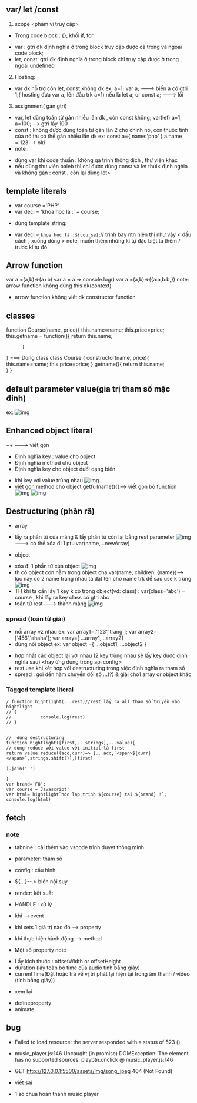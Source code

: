 ## var/ let /const
1. scope <pham vi truy cập>
- Trong code block : {}, khối if, for
+ var : gtri đk định nghĩa ở trong block truy cập được cả trong và ngoài code block;
+ let, const:  gtri đk định nghĩa ở trong block chỉ truy cập được ở trong , ngoài undefined
2. Hosting:
- var dk hỗ trợ còn let, const không đk
ex: a=1;
var a; ---> biến a có gtri 1;( hosting đưa var a, lên đầu trk a=1)
nếu là let a; or const a; ---> lỗi

3. assignment( gán gtri)
+ var, let dùng toán tử gán nhiều lân dk , còn const không;
var(let) a=1;
a=100;
--> gtri lấy 100
+ const : không được dùng toán tử gán lần 2 cho chính nó, còn thuộc tính của nó thì có thể gán nhiều lần dk
ex: const a={
          name:'php'
}
a.name ='123' -> oki
+ note :
- dùng var khi code thuần : không qa trình thông dịch , thư viện khác
- nếu dùng thư viên baleb thì chỉ được dùng const và let thui< định nghia và không gán : const , còn lại dùng let>
## template literals
- var course ='PHP'
- var deci = 'khoa hoc là :' + course;
+ dùng template string:
- var deci = `khoa hoc là :${course}`;// trình bày ntn hiện thị như vậy < dấu cách , xuống dòng >
note: muốn thêm những kí tự đặc biệt ta thêm / trươc kí tự đó
## Arrow function
var a =(a,b)=>(a+b)
var a = a => console.log()
var a =(a,b)=>({a:a,b:b,})
note: arrow function không dùng this dk(context)
   - arrow function không viết dk constructor function
## classes
function Course(name, price){
          this.name=name;
          this.price=price;
          this.getname = function(){
                    return this.name;

          }
}
===> Dùng class
class Course {
          constructor(name, price){
                   this.name=name;
                   this.price=price; 
          }
          getname(){
                return this.name;    
          }
}
## default parameter value(gia trị tham số mặc đinh)
ex:
![img](/assets/img/Screenshot%20from%202022-05-25%2016-24-51.png)
## Enhanced object literal
++ ---> viết gọn
- Định nghĩa key : value cho object
- Định nghĩa method cho object
- Định nghĩa key cho object dưới dạng biến
+ khi key với value trùng nhau
![img](/assets/img/anhancedobjcetliterals.png)
+ viết gọn method cho object getfullname(){}--> viết gọn bỏ function
![img](/assets/img/enhanced2.png)
![img](/assets/img/enhance3.png)

## Destructuring (phân rã)
+ array
- lấy ra phần tử của mảng & lấy phần tử còn lại bằng rest parameter
![img](/assets/img/destructuring1.png)
---> có thể xóa đi 1 ptu var(name,...newArray)
+ object
- xóa đi 1 phần tử của object
![img](/assets/img/delete1valuearray1.png)
- th có object con nằm trong object cha
var(name, children: {name})--> lúc này có 2 name trùng nhau ta đặt tên cho name trk để sau use k trùng
![img](/assets/img/destructuring3.png)
- TH khi ta cần lấy 1 key k có trong object(vd: class) :
var(class='abc') = course , khi lấy ra key class có gtri abc
- toán tử rest---> thành mảng
![img](/assets/img/toan%20tu%20rest.png)
### spread (toán tử giải)
- nối array vz nhau
ex: var array1=['123','trang'];
    var array2=['456','ahaha'];
    var array=[ ...array1,...array2]
- dùng nối object
ex:
 var object ={
           ...object1,
           ...object2
 }
+ hợp nhất các object lại với nhau (2 key trùng nhau sẽ lấy key được định nghĩa sau)
  <hay ứng dụng trong api config>
+ rest use khi kết hợp với destructuring trong việc định nghĩa ra tham số
+ spread : gọi đến hàm chuyển đối số ...(?) & giải cho1 array or object khác
### Tagged template literal
```
/ function hightlight(...rest)//rest lấy ra all tham số truyền vào hightlight
// {
//           console.log(rest)
// }


//  dùng destructuring
function hightlight([first,...strings],...value){
// dùng reduce với value với initial là first
return value.reduce((acc,curr)=> [...acc,`<span>${curr}</span>`,strings.shift()],[first]

).join(' ')

}
var brand='F8';
var course ='Javascript'
var html= hightlight`hoc lap trinh ${course} tai ${brand} !`;
console.log(html)
```
## fetch


### note
+ tabnine : cài thêm vào vscode trình duyet thông minh
+ parameter: tham số
+ config : cấu hình
+ ${...}--.> biến nội suy
+ render: kết xuất
+ HANDLE : xử lý


+ khi -->event
+ khi xets 1 giá trị nào đó --> property
+ khi thực hiện hành động --> method

+ Một số property note
- Lấy kích thước : offsetWidth or offsetHeight 
- duration (lấy toàn bộ time của audio tính bằng giây)
- currentTime(Đặt hoặc trả về vị trí phát lại hiện tại trong âm thanh / video (tính bằng giây))

+ xem lại
- defineproperty
- animate 

## bug
+ Failed to load resource: the server responded with a status of 523 ()
+ music_player.js:146 Uncaught (in promise) DOMException: The element has no supported sources.
playbtn.onclick @ music_player.js:146
+ GET http://127.0.0.1:5500/assets/img/song_jpeg 404 (Not Found)
+ viết sai 

+ 1 so chua hoan thanh music player




